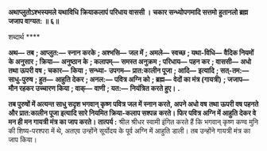 **अथाप्लुतोऽश्भस्यमले यथाविधि** **क्रियाकलापं परिधाय वाससी ।** **चकार सन्ध्योपगमादि सत्तमो** **हुतानलो ब्रह्म जजाप वाग्यत: ॥ ६॥** 

शब्दार्थ **** 

**अथ—** **तब** **; आप्लुत:—** **स्नान करके** **; अश्भसि—** **जल में** **; अमले—** **स्वच्छ** **; यथा-विधि—** **वैदिक नियमों के अनुसार** **; क्रिया—** **अनुष्ठान के** **; कलापम्—** **समस्त अनुक्रम** **; परिधाय—** **पहन कर** **; वाससी—** **अधो तथा ऊपरी वष** **; चकार—** **किया** **; सन्ध्या-** **उपगम—** **प्रात:कालीन पूजा** **; आदि—** **इत्यादि** **; सत्-तम:—** **साधु-पुरुष** **; हुत—** **आहुति देकर** **; अनल:—** **पवित्र अग्नि को** **; ब्रह्म—** **वेदों का मंत्र (गायत्री)** **; जजाप—** **मौन रहकर उच्चारण किया** **; वाक्—** **वाणी** **; यत:—** **नियंत्रित करते हुए।** **.** 

**तब पुरुषों में अत्यन्त साधु सदृश भगवान् कृष्ण पवित्र जल में स्नान करते, अपने अधो वष** **तथा ऊपरी वष पहनते और प्रात:कालीन पूजा इत्यादि सारे नियमित क्रिया-कलाप सश्पन्न** **करते। फिर पवित्र अग्नि में आहुति देकर वे मन ही मन गायत्री मंत्र का जाप करते।** **तात्पर्य :** श्रील श्रीधर स्वामी इंगित करते हैं कि भगवान् कृष्ण कण्व मुनि की शिष्य-परश्परा में थे, अतएव उन्होंने सूर्योदय के पूर्व अग्नि में आहुति डाली। तब उन्होंने गायत्री मंत्र का जाप किया।  